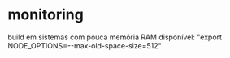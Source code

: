 # monitoring

build em sistemas com pouca memória RAM disponível:
"export NODE_OPTIONS=--max-old-space-size=512"
